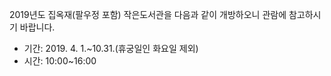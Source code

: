 2019년도 집옥재(팔우정 포함) 작은도서관을 다음과 같이 개방하오니 관람에 참고하시기 바랍니다.  
- 기간: 2019. 4. 1.~10.31.(휴궁일인 화요일 제외)  
- 시간: 10:00~16:00